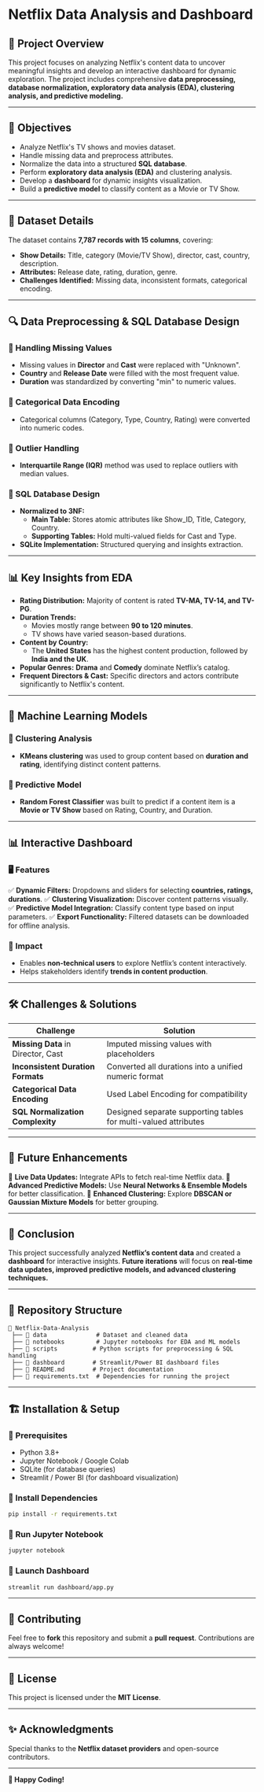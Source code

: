 # Netflix Data Analysis and Dashboard

## 📌 Project Overview
This project focuses on analyzing Netflix's content data to uncover meaningful insights and develop an interactive dashboard for dynamic exploration. The project includes comprehensive **data preprocessing, database normalization, exploratory data analysis (EDA), clustering analysis, and predictive modeling.**

---

## 🎯 Objectives
- Analyze Netflix's TV shows and movies dataset.
- Handle missing data and preprocess attributes.
- Normalize the data into a structured **SQL database**.
- Perform **exploratory data analysis (EDA)** and clustering analysis.
- Develop a **dashboard** for dynamic insights visualization.
- Build a **predictive model** to classify content as a Movie or TV Show.

---

## 📂 Dataset Details
The dataset contains **7,787 records with 15 columns**, covering:
- **Show Details:** Title, category (Movie/TV Show), director, cast, country, description.
- **Attributes:** Release date, rating, duration, genre.
- **Challenges Identified:** Missing data, inconsistent formats, categorical encoding.

---

## 🔍 Data Preprocessing & SQL Database Design
### 🔹 Handling Missing Values
- Missing values in **Director** and **Cast** were replaced with "Unknown".
- **Country** and **Release Date** were filled with the most frequent value.
- **Duration** was standardized by converting "min" to numeric values.

### 🔹 Categorical Data Encoding
- Categorical columns (Category, Type, Country, Rating) were converted into numeric codes.

### 🔹 Outlier Handling
- **Interquartile Range (IQR)** method was used to replace outliers with median values.

### 🔹 SQL Database Design
- **Normalized to 3NF:**
  - **Main Table:** Stores atomic attributes like Show_ID, Title, Category, Country.
  - **Supporting Tables:** Hold multi-valued fields for Cast and Type.
- **SQLite Implementation:** Structured querying and insights extraction.

---

## 📊 Key Insights from EDA
- **Rating Distribution:** Majority of content is rated **TV-MA, TV-14, and TV-PG**.
- **Duration Trends:**
  - Movies mostly range between **90 to 120 minutes**.
  - TV shows have varied season-based durations.
- **Content by Country:**
  - The **United States** has the highest content production, followed by **India and the UK**.
- **Popular Genres:** **Drama** and **Comedy** dominate Netflix’s catalog.
- **Frequent Directors & Cast:** Specific directors and actors contribute significantly to Netflix's content.

---

## 🤖 Machine Learning Models
### 🔹 Clustering Analysis
- **KMeans clustering** was used to group content based on **duration and rating**, identifying distinct content patterns.

### 🔹 Predictive Model
- **Random Forest Classifier** was built to predict if a content item is a **Movie or TV Show** based on Rating, Country, and Duration.

---

## 📊 Interactive Dashboard
### 🖥 Features
✅ **Dynamic Filters:** Dropdowns and sliders for selecting **countries, ratings, durations**.
✅ **Clustering Visualization:** Discover content patterns visually.
✅ **Predictive Model Integration:** Classify content type based on input parameters.
✅ **Export Functionality:** Filtered datasets can be downloaded for offline analysis.

### 🚀 Impact
- Enables **non-technical users** to explore Netflix’s content interactively.
- Helps stakeholders identify **trends in content production**.

---

## 🛠 Challenges & Solutions
| Challenge | Solution |
|-----------|----------|
| **Missing Data** in Director, Cast | Imputed missing values with placeholders |
| **Inconsistent Duration Formats** | Converted all durations into a unified numeric format |
| **Categorical Data Encoding** | Used Label Encoding for compatibility |
| **SQL Normalization Complexity** | Designed separate supporting tables for multi-valued attributes |

---

## 🔮 Future Enhancements
🔹 **Live Data Updates:** Integrate APIs to fetch real-time Netflix data.
🔹 **Advanced Predictive Models:** Use **Neural Networks & Ensemble Models** for better classification.
🔹 **Enhanced Clustering:** Explore **DBSCAN or Gaussian Mixture Models** for better grouping.

---

## 📌 Conclusion
This project successfully analyzed **Netflix’s content data** and created a **dashboard** for interactive insights. **Future iterations** will focus on **real-time data updates, improved predictive models, and advanced clustering techniques.**

---

## 📎 Repository Structure
```
📂 Netflix-Data-Analysis
 ├── 📁 data              # Dataset and cleaned data
 ├── 📁 notebooks         # Jupyter notebooks for EDA and ML models
 ├── 📁 scripts          # Python scripts for preprocessing & SQL handling
 ├── 📁 dashboard        # Streamlit/Power BI dashboard files
 ├── 📄 README.md        # Project documentation
 ├── 📄 requirements.txt  # Dependencies for running the project
```

---

## 🏗 Installation & Setup
### 🔹 Prerequisites
- Python 3.8+
- Jupyter Notebook / Google Colab
- SQLite (for database queries)
- Streamlit / Power BI (for dashboard visualization)

### 🔹 Install Dependencies
```bash
pip install -r requirements.txt
```

### 🔹 Run Jupyter Notebook
```bash
jupyter notebook
```

### 🔹 Launch Dashboard
```bash
streamlit run dashboard/app.py
```

---

## 🤝 Contributing
Feel free to **fork** this repository and submit a **pull request**. Contributions are always welcome!

---

## 📜 License
This project is licensed under the **MIT License**.

---

## ✨ Acknowledgments
Special thanks to the **Netflix dataset providers** and open-source contributors.

---

**🚀 Happy Coding!**

